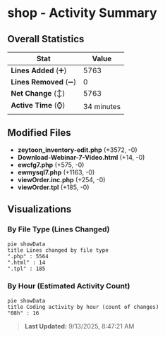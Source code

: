 # shop - Activity Summary 

## Overall Statistics

| Stat                   | Value                                                             |
| ---------------------- | ----------------------------------------------------------------- |
| **Lines Added** (➕)   | 5763                                          |
| **Lines Removed** (➖) | 0                                        |
| **Net Change** (↕)    | 5763                |
| **Active Time** (⌚)   | 34 minutes |


## Modified Files
- **zeytoon_inventory-edit.php** (+3572, -0)
- **Download-Webinar-7-Video.html** (+14, -0)
- **ewcfg7.php** (+575, -0)
- **ewmysql7.php** (+1163, -0)
- **viewOrder.inc.php** (+254, -0)
- **viewOrder.tpl** (+185, -0)

## Visualizations

### By File Type (Lines Changed)

```mermaid
pie showData
title Lines changed by file type
".php" : 5564
".html" : 14
".tpl" : 185
```

### By Hour (Estimated Activity Count)

```mermaid
pie showData
title Coding activity by hour (count of changes)
"08h" : 16
```


> **Last Updated:** 9/13/2025, 8:47:21 AM